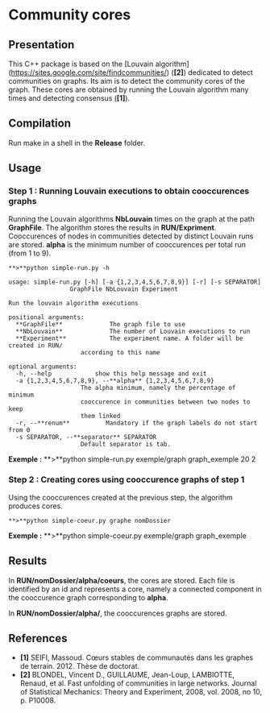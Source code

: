 # Community cores

## Presentation

This C++ package is based on the [Louvain algorithm] (https://sites.google.com/site/findcommunities/) (**[2]**) dedicated to detect communities on graphs.
Its aim is to detect the community cores of the graph. These cores are obtained by running the Louvain algorithm many times and detecting consensus (**[1]**).

## Compilation

Run make in a shell in the **Release** folder.

## Usage

### Step 1 : Running Louvain executions to obtain cooccurences graphs
Running the Louvain algorithms **NbLouvain** times on the graph at the path **GraphFile**. The algorithm stores the results in **RUN/Expriment**. Cooccurences of nodes in communities detected by distinct Louvain runs are stored. **alpha** is the minimum number of cooccurences per total run (from 1 to 9). 

	**>**python simple-run.py -h

	usage: simple-run.py [-h] [-a {1,2,3,4,5,6,7,8,9}] [-r] [-s SEPARATOR]
		             GraphFile NbLouvain Experiment

	Run the louvain algorithm executions

	positional arguments:
	  **GraphFile**             The graph file to use
	  **NbLouvain**             The number of Louvain executions to run
	  **Experiment**            The experiment name. A folder will be created in RUN/
		                according to this name

	optional arguments:
	  -h, --help            show this help message and exit
	  -a {1,2,3,4,5,6,7,8,9}, --**alpha** {1,2,3,4,5,6,7,8,9}
		                The alpha minimum, namely the percentage of minimum
		                cooccurence in communities between two nodes to keep
		                them linked
	  -r, --**renum**          Mandatory if the graph labels do not start from 0
	  -s SEPARATOR, --**separator** SEPARATOR
		                Default separator is tab.

**Exemple :** **>**python simple-run.py exemple/graph graph_exemple 20 2

### Step 2 : Creating cores using cooccurence graphs of step 1
Using the cooccurences created at the previous step, the algorithm produces cores.

	**>**python simple-coeur.py graphe nomDossier

**Exemple :** **>**python simple-coeur.py exemple/graph graph_exemple

## Results

In **RUN/nomDossier/alpha/coeurs**, the cores are stored. Each file is identified by an id and represents a core, namely a connected component in the cooccurence graph corresponding to **alpha**.

In **RUN/nomDossier/alpha/**, the cooccurences graphs are stored.

## References
* **[1]** SEIFI, Massoud. Cœurs stables de communautés dans les graphes de terrain. 2012. Thèse de doctorat.
* **[2]** BLONDEL, Vincent D., GUILLAUME, Jean-Loup, LAMBIOTTE, Renaud, et al. Fast unfolding of communities in large networks. Journal of Statistical Mechanics: Theory and Experiment, 2008, vol. 2008, no 10, p. P10008.
